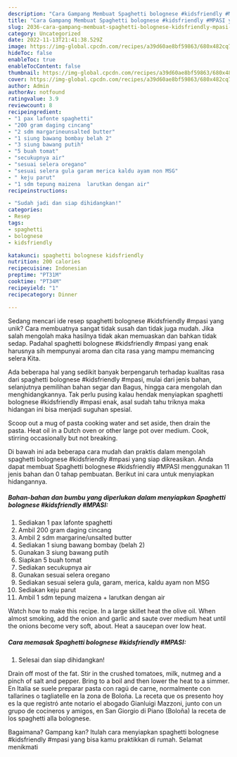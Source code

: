 ```yaml
---
description: "Cara Gampang Membuat Spaghetti bolognese #kidsfriendly #MPASI yang Enak"
title: "Cara Gampang Membuat Spaghetti bolognese #kidsfriendly #MPASI yang Enak"
slug: 2036-cara-gampang-membuat-spaghetti-bolognese-kidsfriendly-mpasi-yang-enak
category: Uncategorized
date: 2022-11-13T21:41:38.529Z
image: https://img-global.cpcdn.com/recipes/a39d60ae8bf59863/680x482cq70/spaghetti-bolognese-kidsfriendly-mpasi-foto-resep-utama.jpg
hideToc: false
enableToc: true
enableTocContent: false
thumbnail: https://img-global.cpcdn.com/recipes/a39d60ae8bf59863/680x482cq70/spaghetti-bolognese-kidsfriendly-mpasi-foto-resep-utama.jpg
cover: https://img-global.cpcdn.com/recipes/a39d60ae8bf59863/680x482cq70/spaghetti-bolognese-kidsfriendly-mpasi-foto-resep-utama.jpg
author: Admin
authorAv: notfound
ratingvalue: 3.9
reviewcount: 8
recipeingredient:
- "1 pax lafonte spaghetti"
- "200 gram daging cincang"
- "2 sdm margarineunsalted butter"
- "1 siung bawang bombay belah 2"
- "3 siung bawang putih"
- "5 buah tomat"
- "secukupnya air"
- "sesuai selera oregano"
- "sesuai selera gula garam merica kaldu ayam non MSG"
- " keju parut"
- "1 sdm tepung maizena  larutkan dengan air"
recipeinstructions:

- "Sudah jadi dan siap dihidangkan!"
categories:
- Resep
tags:
- spaghetti
- bolognese
- kidsfriendly

katakunci: spaghetti bolognese kidsfriendly 
nutrition: 200 calories
recipecuisine: Indonesian
preptime: "PT31M"
cooktime: "PT34M"
recipeyield: "1"
recipecategory: Dinner

---
```





Sedang mencari ide resep spaghetti bolognese #kidsfriendly #mpasi yang unik? Cara membuatnya sangat tidak susah dan tidak juga mudah. Jika salah mengolah maka hasilnya tidak akan memuaskan dan bahkan tidak sedap. Padahal spaghetti bolognese #kidsfriendly #mpasi yang enak harusnya sih mempunyai aroma dan cita rasa yang mampu memancing selera Kita.





Ada beberapa hal yang sedikit banyak berpengaruh terhadap kualitas rasa dari spaghetti bolognese #kidsfriendly #mpasi, mulai dari jenis bahan, selanjutnya pemilihan bahan segar dan Bagus, hingga cara mengolah dan menghidangkannya. Tak perlu pusing kalau hendak menyiapkan spaghetti bolognese #kidsfriendly #mpasi enak,      asal sudah tahu triknya maka hidangan ini bisa menjadi suguhan spesial.














Scoop out a mug of pasta cooking water and set aside, then drain the pasta. Heat oil in a Dutch oven or other large pot over medium. Cook, stirring occasionally but not breaking.






Di bawah ini ada beberapa cara mudah dan praktis dalam mengolah spaghetti bolognese #kidsfriendly #mpasi yang siap dikreasikan. Anda dapat membuat Spaghetti bolognese #kidsfriendly #MPASI menggunakan 11 jenis bahan dan 0 tahap pembuatan. Berikut ini cara untuk menyiapkan hidangannya.

<!--inarticleads1-->

##### Bahan-bahan dan bumbu yang diperlukan dalam menyiapkan Spaghetti bolognese #kidsfriendly #MPASI:

1. Sediakan 1 pax lafonte spaghetti
1. Ambil 200 gram daging cincang
1. Ambil 2 sdm margarine/unsalted butter
1. Sediakan 1 siung bawang bombay (belah 2)
1. Gunakan 3 siung bawang putih
1. Siapkan 5 buah tomat
1. Sediakan secukupnya air
1. Gunakan sesuai selera oregano
1. Sediakan sesuai selera gula, garam, merica, kaldu ayam non MSG
1. Sediakan  keju parut
1. Ambil 1 sdm tepung maizena + larutkan dengan air


Watch how to make this recipe. In a large skillet heat the olive oil. When almost smoking, add the onion and garlic and saute over medium heat until the onions become very soft, about. Heat a saucepan over low heat. 

<!--inarticleads2-->

##### Cara memasak Spaghetti bolognese #kidsfriendly #MPASI:


1. Selesai dan siap dihidangkan!

Drain off most of the fat. Stir in the crushed tomatoes, milk, nutmeg and a pinch of salt and pepper. Bring to a boil and then lower the heat to a simmer. En Italia se suele preparar pasta con ragú de carne, normalmente con tallarines o tagliatelle en la zona de Boloña. La receta que os presento hoy es la que registró ante notario el abogado Gianluigi Mazzoni, junto con un grupo de cocineros y amigos, en San Giorgio di Piano (Boloña) la receta de los spaghetti alla bolognese. 

Bagaimana? Gampang kan? Itulah cara menyiapkan spaghetti bolognese #kidsfriendly #mpasi yang bisa kamu praktikkan di rumah. Selamat menikmati
